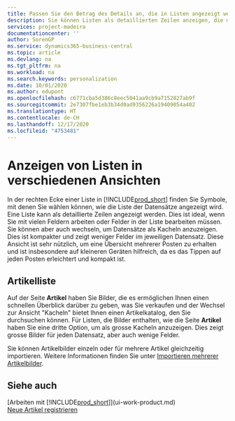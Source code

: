 ```yaml
---
title: Passen Sie den Betrag des Details an, die in Listen angezeigt werden | Microsoft Docs
description: Sie können Listen als detaillierten Zeilen anzeigen, die mehr Informationen geben, oder als Kacheln anzeigen, die einfach zu betrachten sind und Miniaturansichten enthalten können.
services: project-madeira
documentationcenter: ''
author: SorenGP
ms.service: dynamics365-business-central
ms.topic: article
ms.devlang: na
ms.tgt_pltfrm: na
ms.workload: na
ms.search.keywords: personalization
ms.date: 10/01/2020
ms.author: edupont
ms.openlocfilehash: c6771cba5d386c8eec5041aa9cb9a7152827ab9f
ms.sourcegitcommit: 2e7307fbe1eb3b34d0ad9356226a19409054a402
ms.translationtype: HT
ms.contentlocale: de-CH
ms.lasthandoff: 12/17/2020
ms.locfileid: "4753481"
---
```

# <a name="displaying-lists-in-different-ways"></a>Anzeigen von Listen in verschiedenen Ansichten
In der rechten Ecke einer Liste in [!INCLUDE[prod_short](includes/prod_short.md)] finden Sie Symbole, mit denen Sie wählen können, wie die Liste der Datensätze angezeigt wird. Eine Liste kann als detaillierte Zeilen angezeigt werden. Dies ist ideal, wenn Sie mit vielen Feldern arbeiten oder Felder in der Liste bearbeiten müssen. Sie können aber auch wechseln, um Datensätze als Kacheln anzuzeigen. Dies ist kompakter und zeigt weniger Felder im jeweiligen Datensatz. Diese Ansicht ist sehr nützlich, um eine Übersicht mehrerer Posten zu erhalten und ist insbesondere auf kleineren Geräten hilfreich, da es das Tippen auf jeden Posten erleichtert und kompakt ist.

## <a name="item-list"></a>Artikelliste
Auf der Seite **Artikel** haben Sie Bilder, die es ermöglichen Ihnen einen schnellen Überblick darüber zu geben, was Sie verkaufen und der Wechsel zur Ansicht "Kacheln" bietet Ihnen einen Artikelkatalog, den Sie durchsuchen können. Für Listen, die Bilder enthalten, wie die Seite **Artikel** haben Sie eine dritte Option, um als grosse Kacheln anzuzeigen. Dies zeigt grosse Bilder für jeden Datensatz, aber auch wenige Felder.

Sie können Artikelbilder einzeln oder für mehrere Artikel gleichzeitig importieren. Weitere Informationen finden Sie unter [Importieren mehrerer Artikelbilder](inventory-how-import-item-pictures.md).  

## <a name="see-also"></a>Siehe auch
[Arbeiten mit [!INCLUDE[prod_short](includes/prod_short.md)]](ui-work-product.md)  
[Neue Artikel registrieren](inventory-how-register-new-items.md)  
